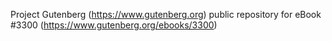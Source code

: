 Project Gutenberg (https://www.gutenberg.org) public repository for eBook #3300 (https://www.gutenberg.org/ebooks/3300)
